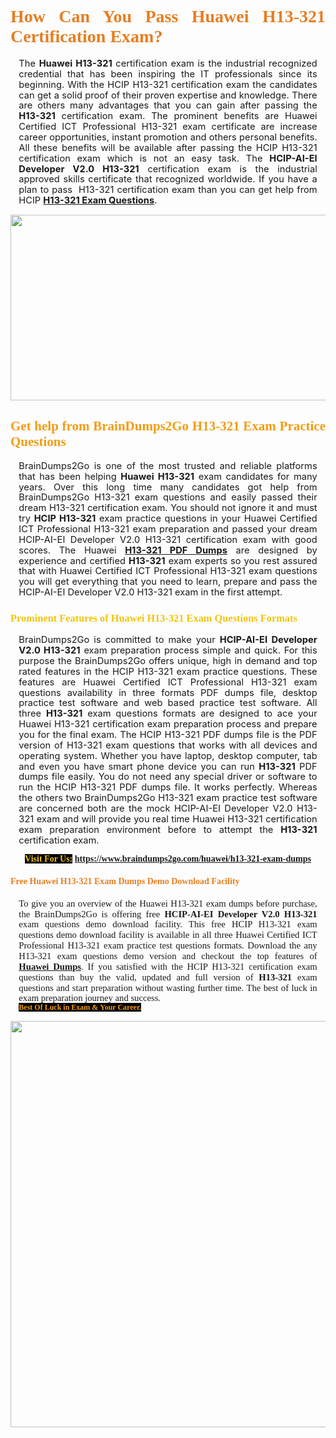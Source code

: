 <h1 style="text-align: justify;"><span style="font-family:Georgia,serif;"><span style="color:#e67e22;"><strong>How Can You Pass Huawei H13-321 Certification Exam?</strong></span></span></h1>

<p style="text-align:justify; margin:0in 10pt"><span style="font-size:11pt"><span style="line-height:115%"><span sans-serif="" style="font-family:Calibri,">The <strong>Huawei H13-321</strong> certification exam is the industrial recognized credential that has been inspiring the IT professionals since its beginning. With the HCIP H13-321 certification exam the candidates can get a solid proof of their proven expertise and knowledge. There are others many advantages that you can gain after passing the <strong> H13-321</strong> certification exam. The prominent benefits are Huawei Certified ICT Professional H13-321 exam certificate are increase career opportunities, instant promotion and others personal benefits. All these benefits will be available after passing the HCIP H13-321 certification exam which is not an easy task. The <strong>HCIP-AI-EI Developer V2.0 H13-321</strong> certification exam is the industrial approved skills certificate that recognized worldwide. If you have a plan to pass  H13-321 certification exam than you can get help from HCIP <strong><a href="https://www.braindumps2go.com/huawei/h13-321-exam-dumps">H13-321 Exam Questions</a></strong>.</span></span></span></p>

<p style="text-align: center;"><a href="https://www.braindumps2go.com/huawei/h13-321-exam-dumps"><img alt="" src="https://i.imgur.com/Oa51Xhq.jpeg" style="width: 750px; height: 297px;" /><span style="display: none;"> </span></a></p>

<h2 style="text-align: justify;"><span style="font-family:Georgia,serif;"><span style="color:#f39c12;"><strong>Get help from BrainDumps2Go H13-321 Exam Practice Questions</strong></span></span></h2>

<p style="text-align:justify; margin:0in 10pt"><span style="font-size:11pt"><span style="line-height:115%"><span sans-serif="" style="font-family:Calibri,">BrainDumps2Go is one of the most trusted and reliable platforms that has been helping <strong>Huawei H13-321</strong> exam candidates for many years. Over this long time many candidates got help from BrainDumps2Go H13-321 exam questions and easily passed their dream H13-321 certification exam. You should not ignore it and must try <strong>HCIP H13-321</strong> exam practice questions in your Huawei Certified ICT Professional H13-321 exam preparation and passed your dream HCIP-AI-EI Developer V2.0 H13-321 certification exam with good scores. The Huawei <strong><a href="https://www.braindumps2go.com/huawei/h13-321-exam-dumps">H13-321 PDF Dumps</a></strong> are designed by experience and certified <strong> H13-321</strong> exam experts so you rest assured that with Huawei Certified ICT Professional H13-321 exam questions you will get everything that you need to learn, prepare and pass the HCIP-AI-EI Developer V2.0 H13-321 exam in the first attempt. </span></span></span></p>

<h3 style="text-align: justify;"><span style="font-family:Georgia,serif;"><span style="color:#f1c40f;"><strong>Prominent Features of Huawei H13-321 Exam Questions Formats</strong></span></span></h3>

<p style="text-align:justify; margin:0in 10pt"><span style="font-size:11pt"><span style="line-height:115%"><span sans-serif="" style="font-family:Calibri,">BrainDumps2Go is committed to make your <strong>HCIP-AI-EI Developer V2.0 H13-321</strong> exam preparation process simple and quick. For this purpose the BrainDumps2Go offers unique, high in demand and top rated features in the HCIP H13-321 exam practice questions. These features are Huawei Certified ICT Professional H13-321 exam questions availability in three formats PDF dumps file, desktop practice test software and web based practice test software. All three <strong> H13-321</strong> exam questions formats are designed to ace your Huawei H13-321 certification exam preparation process and prepare you for the final exam. The HCIP H13-321 PDF dumps file is the PDF version of H13-321 exam questions that works with all devices and operating system. Whether you have laptop, desktop computer, tab and even you have smart phone device you can run <strong> H13-321</strong> PDF dumps file easily. You do not need any special driver or software to run the HCIP H13-321 PDF dumps file. It works perfectly. Whereas the others two BrainDumps2Go H13-321 exam practice test software are concerned both are the mock HCIP-AI-EI Developer V2.0 H13-321 exam and will provide you real time Huawei H13-321 certification exam preparation environment before to attempt the <strong> H13-321</strong> certification exam.</span></span></span></p>

<p style="text-align: center;"><span style="font-family:Georgia,serif;"><strong><span style="color:#f1c40f;"><span style="background-color:#000000;">Visit For Us:</span></span> <a href="https://www.braindumps2go.com/huawei/h13-321-exam-dumps">https://www.braindumps2go.com/huawei/h13-321-exam-dumps</a></strong></span></p>

<h4 style="text-align: justify;"><span style="font-family:Georgia,serif;"><span style="color:#e67e22;"><strong>Free Huawei H13-321 Exam Dumps Demo Download Facility</strong></span></span></h4>

<p style="text-align:justify; margin:0in 10pt"><span style="font-size:11pt"><span style="line-height:115%"><span sans-serif="" style="font-family:Calibri,"><span style="font-family:Georgia,serif;">To give you an overview of the Huawei H13-321 exam dumps before purchase, the BrainDumps2Go is offering free <strong>HCIP-AI-EI Developer V2.0 H13-321</strong> exam questions demo download facility. This free HCIP H13-321 exam questions demo download facility is available in all three Huawei Certified ICT Professional H13-321 exam practice test questions formats. Download the any H13-321 exam questions demo version and checkout the top features of <strong><a href="https://www.braindumps2go.com/huawei-exam-dumps">Huawei Dumps</a></strong>. If you satisfied with the HCIP H13-321 certification exam questions than buy the valid, updated and full version of <strong> H13-321</strong> exam questions and start preparation without wasting further time. The best of luck in exam preparation journey and success.</span></span></span></span></p>

<p style="text-align:justify; margin:0in 10pt"><strong><span style="font-size:12px;"><span style="color:#f39c12;"><span style="font-family:Georgia,serif;"><strong><span style="line-height:115%"><span style="background-color:#000000;">Best Of Luck in Exam & Your Career.</span></span></strong></span></span></span></strong></p>

<p style="text-align: center;"><strong><a href="https://www.braindumps2go.com/huawei/h13-321-exam-dumps"><img alt="" src="https://i.imgur.com/71HcEHp.jpeg" style="width: 600px; height: 650px;" /></a></strong></p>
